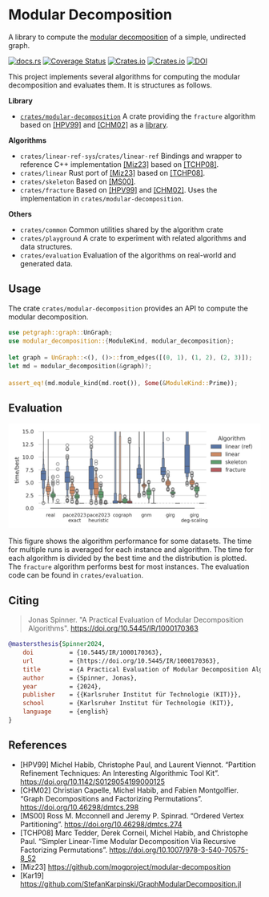 # Modular Decomposition

A library to compute the [modular decomposition](https://en.wikipedia.org/wiki/Modular_decomposition) of a
simple, undirected graph.

[![docs.rs](https://img.shields.io/docsrs/modular-decomposition?logo=rust)](https://docs.rs/modular-decomposition) [![Coverage Status](https://coveralls.io/repos/github/jonasspinner/modular-decomposition/badge.svg?branch=main)](https://coveralls.io/github/jonasspinner/modular-decomposition?branch=main) [![Crates.io](https://img.shields.io/crates/v/modular-decomposition.svg?logo=rust)](https://crates.io/crates/modular-decomposition) [![Crates.io](https://img.shields.io/crates/l/modular-decomposition.svg)](./LICENSE) [![DOI](https://img.shields.io/badge/doi-10.5445%2FIR%2F1000170363-blue?logo=doi)](https://doi.org/10.5445/IR/1000170363)

This project implements several algorithms for computing the modular decomposition and evaluates them. It is structures as follows.

**Library**
+ [`crates/modular-decomposition`](./crates/modular-decomposition/README.md) A crate providing the `fracture` algorithm based on [[HPV99]](https://doi.org/10.1142/S0129054199000125) and [[CHM02]](https://doi.org/10.46298/dmtcs.298) as a [library](https://crates.io/crates/modular-decomposition).

**Algorithms**
+ `crates/linear-ref-sys`/`crates/linear-ref` Bindings and wrapper to reference C++ implementation [[Miz23]](https://github.com/mogproject/modular-decomposition) based on [[TCHP08]](https://doi.org/10.1007/978-3-540-70575-8_52).
+ `crates/linear` Rust port of [[Miz23]](https://github.com/mogproject/modular-decomposition) based on [[TCHP08]](https://doi.org/10.1007/978-3-540-70575-8_52).
+ `crates/skeleton` Based on [[MS00]](https://doi.org/10.46298/dmtcs.274).
+ `crates/fracture` Based on [[HPV99]](https://doi.org/10.1142/S0129054199000125) and [[CHM02]](https://doi.org/10.46298/dmtcs.298). Uses the implementation in `crates/modular-decomposition`.

**Others**
+ `crates/common` Common utilities shared by the algorithm crate
+ `crates/playground` A crate to experiment with related algorithms and data structures.
+ `crates/evaluation` Evaluation of the algorithms on real-world and generated data.

## Usage

The crate `crates/modular-decomposition` provides an API to compute the modular decomposition.

```rust
use petgraph::graph::UnGraph;
use modular_decomposition::{ModuleKind, modular_decomposition};

let graph = UnGraph::<(), ()>::from_edges([(0, 1), (1, 2), (2, 3)]);
let md = modular_decomposition(&graph)?;

assert_eq!(md.module_kind(md.root()), Some(&ModuleKind::Prime));
```


## Evaluation

![](/evaluation.png)

This figure shows the algorithm performance for some datasets.
The time for multiple runs is averaged for each instance and algorithm. The time for each algorithm is divided by the best time and the distribution is plotted.
The `fracture` algorithm performs best for most instances.
The evaluation code can be found in `crates/evaluation`.

## Citing

> Jonas Spinner. "A Practical Evaluation of Modular Decomposition Algorithms". https://doi.org/10.5445/IR/1000170363

```Bibtex
@mastersthesis{Spinner2024,
    doi          = {10.5445/IR/1000170363},
    url          = {https://doi.org/10.5445/IR/1000170363},
    title        = {A Practical Evaluation of Modular Decomposition Algorithms},
    author       = {Spinner, Jonas},
    year         = {2024},
    publisher    = {{Karlsruher Institut für Technologie (KIT)}},
    school       = {Karlsruher Institut für Technologie (KIT)},
    language     = {english}
}
```

## References

+ [HPV99] Michel Habib, Christophe Paul, and Laurent Viennot. “Partition Refinement Techniques: An Interesting Algorithmic Tool Kit”. https://doi.org/10.1142/S0129054199000125
+ [CHM02] Christian Capelle, Michel Habib, and Fabien Montgolfier. “Graph Decompositions and Factorizing Permutations”. https://doi.org/10.46298/dmtcs.298
+ [MS00] Ross M. Mcconnell and Jeremy P. Spinrad. “Ordered Vertex Partitioning”. https://doi.org/10.46298/dmtcs.274
+ [TCHP08] Marc Tedder, Derek Corneil, Michel Habib, and Christophe Paul. “Simpler Linear-Time Modular Decomposition Via Recursive Factorizing Permutations”. https://doi.org/10.1007/978-3-540-70575-8_52
+ [Miz23] https://github.com/mogproject/modular-decomposition
+ [Kar19] https://github.com/StefanKarpinski/GraphModularDecomposition.jl
